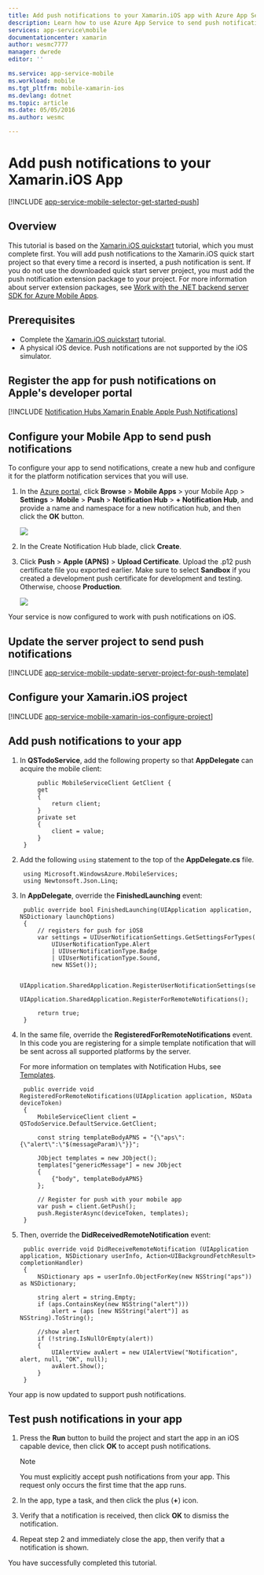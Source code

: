 ```yaml
---
title: Add push notifications to your Xamarin.iOS app with Azure App Service
description: Learn how to use Azure App Service to send push notifications to your Xamarin.iOS app
services: app-service\mobile
documentationcenter: xamarin
author: wesmc7777
manager: dwrede
editor: ''

ms.service: app-service-mobile
ms.workload: mobile
ms.tgt_pltfrm: mobile-xamarin-ios
ms.devlang: dotnet
ms.topic: article
ms.date: 05/05/2016
ms.author: wesmc

---
```

# Add push notifications to your Xamarin.iOS App
[!INCLUDE [app-service-mobile-selector-get-started-push](../../includes/app-service-mobile-selector-get-started-push.md)]

## Overview
This tutorial is based on the [Xamarin.iOS quickstart](app-service-mobile-xamarin-ios-get-started.md) tutorial, which you must complete first. You will add push notifications to the Xamarin.iOS quick start project so that every time a record is inserted, a push notification is sent. If you do not use the downloaded quick start server project, you must add the push notification extension package to your project. For more information about server extension packages, see [Work with the .NET backend server SDK for Azure Mobile Apps](app-service-mobile-dotnet-backend-how-to-use-server-sdk.md).

## Prerequisites
* Complete the [Xamarin.iOS quickstart](app-service-mobile-xamarin-ios-get-started.md) tutorial.
* A physical iOS device. Push notifications are not supported by the iOS simulator.

## Register the app for push notifications on Apple's developer portal
[!INCLUDE [Notification Hubs Xamarin Enable Apple Push Notifications](../../includes/notification-hubs-xamarin-enable-apple-push-notifications.md)]

## Configure your Mobile App to send push notifications
To configure your app to send notifications, create a new hub and configure it for the platform notification services that you will use.

1. In the [Azure portal](https://portal.azure.com/), click **Browse** > **Mobile Apps** > your Mobile App > **Settings** > **Mobile** > **Push** > **Notification Hub** > **+ Notification Hub**, and provide a name and namespace for a new notification hub, and then click the **OK** button.
   
    ![](./media/app-service-mobile-xamarin-ios-get-started-push/mobile-app-configure-notification-hub.png)
2. In the Create Notification Hub blade, click **Create**.
3. Click **Push** > **Apple (APNS)** > **Upload Certificate**. Upload the .p12 push certificate file you exported earlier.  Make sure to select **Sandbox** if you created a development push certificate for development and testing.  Otherwise, choose **Production**.
   
    ![](./media/app-service-mobile-xamarin-ios-get-started-push/mobile-app-upload-apns-cert.png)

Your service is now configured to work with push notifications on iOS.

## Update the server project to send push notifications
[!INCLUDE [app-service-mobile-update-server-project-for-push-template](../../includes/app-service-mobile-update-server-project-for-push-template.md)]

## Configure your Xamarin.iOS project
[!INCLUDE [app-service-mobile-xamarin-ios-configure-project](../../includes/app-service-mobile-xamarin-ios-configure-project.md)]

## Add push notifications to your app
1. In **QSTodoService**, add the following property so that **AppDelegate** can acquire the mobile client:
   
            public MobileServiceClient GetClient {
            get
            {
                return client;
            }
            private set
            {
                client = value;
            }
        }
2. Add the following `using` statement to the top of the **AppDelegate.cs** file.
   
        using Microsoft.WindowsAzure.MobileServices;
        using Newtonsoft.Json.Linq;
3. In **AppDelegate**, override the **FinishedLaunching** event:
   
        public override bool FinishedLaunching(UIApplication application, NSDictionary launchOptions)
        {
            // registers for push for iOS8
            var settings = UIUserNotificationSettings.GetSettingsForTypes(
                UIUserNotificationType.Alert
                | UIUserNotificationType.Badge
                | UIUserNotificationType.Sound,
                new NSSet());
   
            UIApplication.SharedApplication.RegisterUserNotificationSettings(settings);
            UIApplication.SharedApplication.RegisterForRemoteNotifications();
   
            return true;
        }
4. In the same file, override the **RegisteredForRemoteNotifications** event. In this code you are registering for a simple template notification that will be sent across all supported platforms by the server.
   
    For more information on templates with Notification Hubs, see [Templates](../notification-hubs/notification-hubs-templates.md).

        public override void RegisteredForRemoteNotifications(UIApplication application, NSData deviceToken)
        {
            MobileServiceClient client = QSTodoService.DefaultService.GetClient;

            const string templateBodyAPNS = "{\"aps\":{\"alert\":\"$(messageParam)\"}}";

            JObject templates = new JObject();
            templates["genericMessage"] = new JObject
            {
                {"body", templateBodyAPNS}
            };

            // Register for push with your mobile app
            var push = client.GetPush();
            push.RegisterAsync(deviceToken, templates);
        }


1. Then, override the **DidReceivedRemoteNotification** event:
   
        public override void DidReceiveRemoteNotification (UIApplication application, NSDictionary userInfo, Action<UIBackgroundFetchResult> completionHandler)
        {
            NSDictionary aps = userInfo.ObjectForKey(new NSString("aps")) as NSDictionary;
   
            string alert = string.Empty;
            if (aps.ContainsKey(new NSString("alert")))
                alert = (aps [new NSString("alert")] as NSString).ToString();
   
            //show alert
            if (!string.IsNullOrEmpty(alert))
            {
                UIAlertView avAlert = new UIAlertView("Notification", alert, null, "OK", null);
                avAlert.Show();
            }
        }

Your app is now updated to support push notifications.

## <a name="test"></a>Test push notifications in your app
1. Press the **Run** button to build the project and start the app in an iOS capable device, then click **OK** to accept push notifications.
   
   > [!NOTE]
   > You must explicitly accept push notifications from your app. This request only occurs the first time that the app runs.
   > 
2. In the app, type a task, and then click the plus (**+**) icon.
3. Verify that a notification is received, then click **OK** to dismiss the notification.
4. Repeat step 2 and immediately close the app, then verify that a notification is shown.

You have successfully completed this tutorial.

<!-- Images. -->

<!-- URLs. -->



